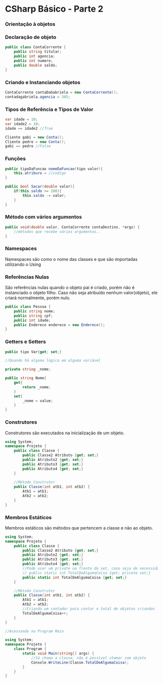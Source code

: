 # CSharp Básico - Parte 2

### Orientação à objetos

### Declaração de objeto

```csharp
public class ContaCorrente {
	public string titular;
	public int agencia;
	public int numero;
	public double saldo;
}
```

### Criando e Instanciando objetos

```csharp
ContaCorrente contaDaGabriela = new ContaCorrente();
contadagabriela.agencia = 345;
```

### Tipos de Referência e Tipos de Valor

```csharp
var idade = 10;
var idade2 = 10;
idade == idade2 //True

Cliente gabi = new Conta();
Cliente pedro = new Conta();
gabi == pedro //False
```

### Funções

```csharp
public tipoDaFuncao nomeDaFuncao(tipo valor){
	this.atriburo = //codigo
}

public bool Sacar(double valor){
	if(this.saldo >= 100){
		this.saldo -= valor;
	}
}
```

### Método com vários argumentos

```csharp
public void(double valor, ContaCorrente contaDestino, *args) {
	//métodos que recebe vários argumentos..
}
```

### Namespaces

Namespaces são como o nome das classes e que são importadas utilizando o Using

### Referências Nulas

São referências nulas quando o objeto pai é criado, porém não é instanciado o objeto filho. Caso não seja atribuído nenhum valor(objeto), ele criará normalmente, porém nulo. 

```csharp
public class Pessoa {
	public string nome;
	public string cpf;
	public int idade;
	public Endereco endereco = new Endereco();
}
```

### Getters e Setters

```csharp
public tipo Var{get; set;}

//Quando há alguma lógica em alguma variável

private string _nome;

public string Nome{
	get{
		return _nome;
	}
	set{
		_nome = value;
	}
}
```

### Construtores

Construtores são executados na inicialização de um objeto.

```csharp
using System;
namespace Projeto {
	public class Classe {
		public Classe2 Atributo {get; set;}
		public Atributo2 {get; set;}
		public Atributo3 {get; set;}
		public Atributo4 {get; set;}
	}
	
	//Método Construtor
	public Classe(int atb1, int atb2) {
		Atb1 = atb1;
		Atb2 = atb2;
	}
}
```

### Membros Estáticos

Membros estáticos são métodos que pertencem a classe e não ao objeto.

```csharp
using System;
namespace Projeto {
	public class Classe {
		public Classe2 Atributo {get; set;}
		public Atributo2 {get; set;}
		public Atributo3 {get; set;}
		public Atributo4 {get; set;}
		//Pode usar um private na frente do set, caso seja de necessidade
		// public static int TotalDeAlgumaCoisa {get; private set;}
		public static int TotalDeAlgumaCoisa {get; set;}
	}

	//Método Construtor
	public Classe(int atb1, int atb2) {
		Atb1 = atb1;
		Atb2 = atb2;
		//Criando um contador para contar o total de objetos criandos
		TotalDeAlgumaCoisa++;
	}
}

//Acessando no Program Main

using System;
namespace Projeto {
	class Program {
		static void Main(string[] args) {
			//Só chama a classe, não é possivel chamar com objeto
			Console.WriteLine(Classe.TotalDeAlgumaCoisa);
		}
	}
}

```